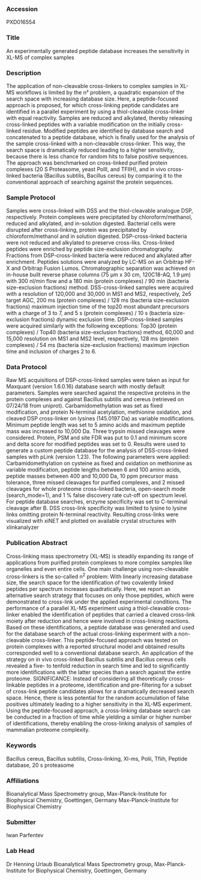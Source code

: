 ### Accession
PXD016554

### Title
An experimentally generated peptide database increases the sensitivity in XL-MS of complex samples

### Description
The application of non-cleavable cross-linkers to complex samples in XL-MS workflows is limited by the n² problem, a quadratic expansion of the search space with increasing database size. Here, a peptide-focused approach is proposed, for which cross-linking peptide candidates are identified in a parallel experiment by using a thiol-cleavable cross-linker with equal reactivity. Samples are reduced and alkylated, thereby releasing cross-linked peptides with a variable modification on the initially cross-linked residue. Modified peptides are identified by database search and concatenated to a peptide database, which is finally used for the analysis of the sample cross-linked with a non-cleavable cross-linker. This way, the search space is dramatically reduced leading to a higher sensitivity, because there is less chance for random hits to false positive sequences. The approach was benchmarked on cross-linked purified protein complexes (20 S Proteasome, yeast PolII, and TFIIH), and in vivo cross-linked bacteria (Bacillus subtilis, Bacillus cereus) by comparing it to the conventional approach of searching against the protein sequences.

### Sample Protocol
Samples were cross-linked with DSS and the thiol-cleavable analogue DSP, respectively. Protein complexes were precipitated by chloroform/methanol, reduced and alkylated, and in-solution digested. Bacterial cells were disrupted after cross-linking, protein was precipitated by chloroform/methanol and in solution digested. DSP-cross-linked bacteria were not reduced and alkylated to preserve cross-liks. Cross-linked peptides were enriched by peptide size-exclusion chromatography. Fractions from DSP-cross-linked bacteria were reduced and alkylated after enrichment. Peptides solutions were analyzed by LC-MS on an Orbitrap HF-X and Orbitrap Fusion Lumos. Chromatographic separation was achieved on in-house built reverse phase columns (75 µm x 30 cm, 120C18-AQ, 1.9 µm) with 300 nl/min flow and a 180 min (protein complexes) / 90 min (bacteria size-exclusion fractions) method. DSS-cross-linked samples were acquired with a resolution of 120,000 and 30,000 in MS1 and MS2, respectively, 2e5 target AGC, 200 ms (protein complexes) / 128 ms (bacteria size-exclusion fractions) maximum injection time of the top20 most abundant precursors with a charge of 3 to 7, and 5 s (protein complexes) / 10 s (bacteria size-exclusion fractions) dynamic exclusion time. DSP-cross-linked samples were acquired similarly with the following exceptions: Top30 (protein complexes) / Top40 (bacteria size-exclusion fractions) method, 60,000 and 15,000 resolution on MS1 and MS2 level, respectively, 128 ms (protein complexes) / 54 ms (bacteria size-exclusion fractions) maximum injection time and inclusion of charges 2 to 6.

### Data Protocol
Raw MS acquisitions of DSP-cross-linked samples were taken as input for Maxquant (version 1.6.0.16) database search with mostly default parameters. Samples were searched against the respective proteins in the protein complexes and against Bacillus subtilis and cereus (retrieved on 07/24/18 from uniprot). Carbamidomethylation was set as fixed modification, and protein N-terminal acetylation, methionine oxidation, and cleaved DSP cross-linker on lysines (145.0197 Da) as variable modifications. Minimum peptide length was set to 5 amino acids and maximum peptide mass was increased to 10,000 Da. Three trypsin missed cleavages were considered. Protein, PSM and site FDR was put to 0.1 and minimum score and delta score for modified peptides was set to 0. Results were used to generate a custom peptide database for the analysis of DSS-cross-linked samples with pLink (version 1.23). The following parameters were applied: Carbamidomethylation on cysteine as fixed and oxidation on methionine as variable modification, peptide lengths between 6 and 100 amino acids, peptide masses between 400 and 10,000 Da, 10 ppm precursor mass tolerance, three missed cleavages for purified complexes, and 2 missed cleavages for whole proteome cross-linked bacteria, open-search mode (search_mode=1), and 1 % false discovery rate cut-off on spectrum level. For peptide database searches, enzyme specificity was set to C-terminal cleavage after B. DSS cross-link specificity was limited to lysine to lysine links omitting protein N-terminal reactivity. Resulting cross-links were visualized with xiNET and plotted on available crystal structures with xlinkanalyzer

### Publication Abstract
Cross-linking mass spectrometry (XL-MS) is steadily expanding its range of applications from purified protein complexes to more complex samples like organelles and even entire cells. One main challenge using non-cleavable cross-linkers is the so-called n<sup>2</sup> problem: With linearly increasing database size, the search space for the identification of two covalently linked peptides per spectrum increases quadratically. Here, we report an alternative search strategy that focuses on only those peptides, which were demonstrated to cross-link under the applied experimental conditions. The performance of a parallel XL-MS experiment using a thiol-cleavable cross-linker enabled the identification of peptides that carried a cleaved cross-link moiety after reduction and hence were involved in cross-linking reactions. Based on these identifications, a peptide database was generated and used for the database search of the actual cross-linking experiment with a non-cleavable cross-linker. This peptide-focused approach was tested on protein complexes with a reported structural model and obtained results corresponded well to a conventional database search. An application of the strategy on in vivo cross-linked Bacillus subtilis and Bacillus cereus cells revealed a five- to tenfold reduction in search time and led to significantly more identifications with the latter species than a search against the entire proteome. SIGNIFICANCE: Instead of considering all theoretically cross-linkable peptides in a proteome, identification and pre-filtering for a subset of cross-link peptide candidates allows for a dramatically decreased search space. Hence, there is less potential for the random accumulation of false positives ultimately leading to a higher sensitivity in the XL-MS experiment. Using the peptide-focused approach, a cross-linking database search can be conducted in a fraction of time while yielding a similar or higher number of identifications, thereby enabling the cross-linking analysis of samples of mammalian proteome complexity.

### Keywords
Bacillus cereus, Bacillus subtilis, Cross-linking, Xl-ms, Polii, Tfiih, Peptide database, 20 s proteasome

### Affiliations
Bioanalytical Mass Spectrometry group, Max-Planck-Institute for Biophysical Chemistry, Goettingen, Germany
Max-Planck-Institute for Biophysical Chemistry

### Submitter
Iwan Parfentev

### Lab Head
Dr Henning Urlaub
Bioanalytical Mass Spectrometry group, Max-Planck-Institute for Biophysical Chemistry, Goettingen, Germany


